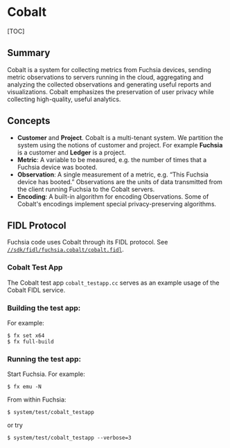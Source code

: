 # Cobalt

[TOC]

## Summary
Cobalt is a system for collecting metrics from Fuchsia devices, sending
metric observations to servers running in the cloud, aggregating and analyzing
the collected observations and generating useful reports and visualizations.
Cobalt emphasizes the preservation of user privacy while collecting
high-quality, useful analytics.

## Concepts

* **Customer** and **Project**. Cobalt is a multi-tenant system. We partition
the system using the notions of customer and project. For example
**Fuchsia** is a customer and **Ledger** is a project.
* **Metric**: A variable to be measured, e.g. the number of times that a Fuchsia
device was booted.
* **Observation**: A single measurement of a metric, e.g.
“This Fuchsia device has booted.” Observations are the units of data
transmitted from the client running Fuchsia to the Cobalt servers.
* **Encoding**: A built-in algorithm for encoding Observations. Some of Cobalt's
encodings implement special privacy-preserving algorithms.

## FIDL Protocol
Fuchsia code uses Cobalt through its FIDL protocol.
See [`//sdk/fidl/fuchsia.cobalt/cobalt.fidl`](/sdk/fidl/fuchsia.cobalt/cobalt.fidl).

### Cobalt Test App

The Cobalt test app `cobalt_testapp.cc` serves as an example usage of the Cobalt
FIDL service.

### Building the test app:

For example:

```
$ fx set x64
$ fx full-build
```

### Running the test app:

Start Fuchsia. For example:

```
$ fx emu -N
```

From within Fuchsia:

```
$ system/test/cobalt_testapp
```
 or try

```
$ system/test/cobalt_testapp --verbose=3
```
